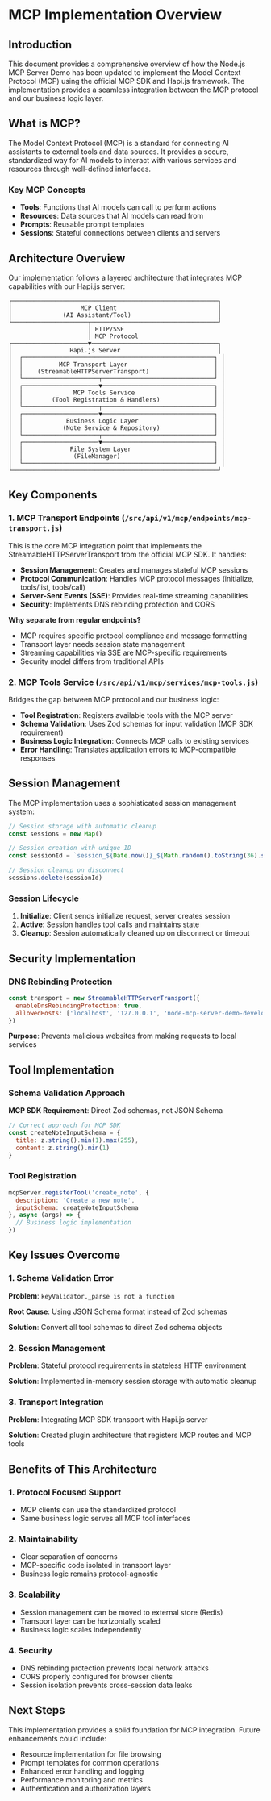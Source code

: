 # MCP Implementation Overview

## Introduction

This document provides a comprehensive overview of how the Node.js MCP Server Demo has been updated to implement the Model Context Protocol (MCP) using the official MCP SDK and Hapi.js framework. The implementation provides a seamless integration between the MCP protocol and our business logic layer.

## What is MCP?

The Model Context Protocol (MCP) is a standard for connecting AI assistants to external tools and data sources. It provides a secure, standardized way for AI models to interact with various services and resources through well-defined interfaces.

### Key MCP Concepts

- **Tools**: Functions that AI models can call to perform actions
- **Resources**: Data sources that AI models can read from
- **Prompts**: Reusable prompt templates
- **Sessions**: Stateful connections between clients and servers

## Architecture Overview

Our implementation follows a layered architecture that integrates MCP capabilities with our Hapi.js server:

```
┌─────────────────────────────────────────────────────────┐
│                   MCP Client                            │
│              (AI Assistant/Tool)                        │
└─────────────────────┬───────────────────────────────────┘
                      │ HTTP/SSE
                      │ MCP Protocol
┌─────────────────────▼───────────────────────────────────┐
│                Hapi.js Server                           │
│  ┌─────────────────────────────────────────────────────┐ │
│  │          MCP Transport Layer                        │ │
│  │    (StreamableHTTPServerTransport)                  │ │
│  └─────────────────────┬───────────────────────────────┘ │
│  ┌─────────────────────▼───────────────────────────────┐ │
│  │              MCP Tools Service                      │ │
│  │        (Tool Registration & Handlers)               │ │
│  └─────────────────────┬───────────────────────────────┘ │
│  ┌─────────────────────▼───────────────────────────────┐ │
│  │            Business Logic Layer                     │ │
│  │           (Note Service & Repository)               │ │
│  └─────────────────────┬───────────────────────────────┘ │
│  ┌─────────────────────▼───────────────────────────────┐ │
│  │             File System Layer                       │ │
│  │              (FileManager)                          │ │
│  └─────────────────────────────────────────────────────┘ │
└─────────────────────────────────────────────────────────┘
```

## Key Components

### 1. MCP Transport Endpoints (`/src/api/v1/mcp/endpoints/mcp-transport.js`)

This is the core MCP integration point that implements the StreamableHTTPServerTransport from the official MCP SDK. It handles:

- **Session Management**: Creates and manages stateful MCP sessions
- **Protocol Communication**: Handles MCP protocol messages (initialize, tools/list, tools/call)
- **Server-Sent Events (SSE)**: Provides real-time streaming capabilities
- **Security**: Implements DNS rebinding protection and CORS

**Why separate from regular endpoints?**
- MCP requires specific protocol compliance and message formatting
- Transport layer needs session state management
- Streaming capabilities via SSE are MCP-specific requirements
- Security model differs from traditional APIs

### 2. MCP Tools Service (`/src/api/v1/mcp/services/mcp-tools.js`)

Bridges the gap between MCP protocol and our business logic:

- **Tool Registration**: Registers available tools with the MCP server
- **Schema Validation**: Uses Zod schemas for input validation (MCP SDK requirement)
- **Business Logic Integration**: Connects MCP calls to existing services
- **Error Handling**: Translates application errors to MCP-compatible responses

## Session Management

The MCP implementation uses a sophisticated session management system:

```javascript
// Session storage with automatic cleanup
const sessions = new Map()

// Session creation with unique ID
const sessionId = `session_${Date.now()}_${Math.random().toString(36).substr(2, 9)}`

// Session cleanup on disconnect
sessions.delete(sessionId)
```

### Session Lifecycle

1. **Initialize**: Client sends initialize request, server creates session
2. **Active**: Session handles tool calls and maintains state
3. **Cleanup**: Session automatically cleaned up on disconnect or timeout

## Security Implementation

### DNS Rebinding Protection

```javascript
const transport = new StreamableHTTPServerTransport({
  enableDnsRebindingProtection: true,
  allowedHosts: ['localhost', '127.0.0.1', 'node-mcp-server-demo-development']
})
```

**Purpose**: Prevents malicious websites from making requests to local services

## Tool Implementation

### Schema Validation Approach

**MCP SDK Requirement**: Direct Zod schemas, not JSON Schema

```javascript
// Correct approach for MCP SDK
const createNoteInputSchema = {
  title: z.string().min(1).max(255),
  content: z.string().min(1)
}
```

### Tool Registration

```javascript
mcpServer.registerTool('create_note', {
  description: 'Create a new note',
  inputSchema: createNoteInputSchema
}, async (args) => {
  // Business logic implementation
})
```

## Key Issues Overcome

### 1. Schema Validation Error

**Problem**: `keyValidator._parse is not a function`

**Root Cause**: Using JSON Schema format instead of Zod schemas

**Solution**: Convert all tool schemas to direct Zod schema objects

### 2. Session Management

**Problem**: Stateful protocol requirements in stateless HTTP environment

**Solution**: Implemented in-memory session storage with automatic cleanup

### 3. Transport Integration

**Problem**: Integrating MCP SDK transport with Hapi.js server

**Solution**: Created plugin architecture that registers MCP routes and MCP tools

## Benefits of This Architecture

### 1. **Protocol Focused Support**
- MCP clients can use the standardized protocol
- Same business logic serves all MCP tool interfaces

### 2. **Maintainability**
- Clear separation of concerns
- MCP-specific code isolated in transport layer
- Business logic remains protocol-agnostic

### 3. **Scalability**
- Session management can be moved to external store (Redis)
- Transport layer can be horizontally scaled
- Business logic scales independently

### 4. **Security**
- DNS rebinding protection prevents local network attacks
- CORS properly configured for browser clients
- Session isolation prevents cross-session data leaks

## Next Steps

This implementation provides a solid foundation for MCP integration. Future enhancements could include:

- Resource implementation for file browsing
- Prompt templates for common operations
- Enhanced error handling and logging
- Performance monitoring and metrics
- Authentication and authorization layers
